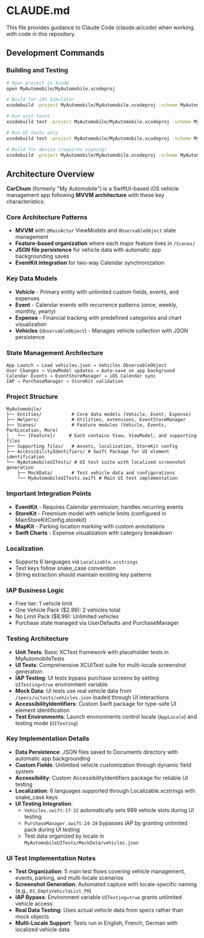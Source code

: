 # CLAUDE.md

This file provides guidance to Claude Code (claude.ai/code) when working with code in this repository.

## Development Commands

### Building and Testing
```bash
# Open project in Xcode
open MyAutomobile/MyAutomobile.xcodeproj

# Build for iOS Simulator
xcodebuild -project MyAutomobile/MyAutomobile.xcodeproj -scheme MyAutomobile -destination 'platform=iOS Simulator,name=iPhone 15'

# Run unit tests
xcodebuild test -project MyAutomobile/MyAutomobile.xcodeproj -scheme MyAutomobile -destination 'platform=iOS Simulator,name=iPhone 15'

# Run UI tests only
xcodebuild test -project MyAutomobile/MyAutomobile.xcodeproj -scheme MyAutomobileUITests -destination 'platform=iOS Simulator,name=iPhone 15'

# Build for device (requires signing)
xcodebuild -project MyAutomobile/MyAutomobile.xcodeproj -scheme MyAutomobile -destination 'generic/platform=iOS'
```

## Architecture Overview

**CarChum** (formerly "My Automobile") is a SwiftUI-based iOS vehicle management app following **MVVM architecture** with these key characteristics:

### Core Architecture Patterns
- **MVVM** with `@MainActor` ViewModels and `ObservableObject` state management
- **Feature-based organization** where each major feature lives in `/Scenes/`
- **JSON file persistence** for vehicle data with automatic app backgrounding saves
- **EventKit integration** for two-way Calendar synchronization

### Key Data Models
- **Vehicle** - Primary entity with unlimited custom fields, events, and expenses
- **Event** - Calendar events with recurrence patterns (once, weekly, monthly, yearly)
- **Expense** - Financial tracking with predefined categories and chart visualization
- **Vehicles** (`ObservableObject`) - Manages vehicle collection with JSON persistence

### State Management Architecture
```
App Launch → Load vehicles.json → Vehicles ObservableObject
User Changes → ViewModel updates → Auto-save on app background
Calendar Events → EventStoreManager → iOS Calendar sync
IAP → PurchaseManager → StoreKit validation
```

### Project Structure
```
MyAutomobile/
├── Entities/           # Core data models (Vehicle, Event, Expense)
├── Helpers/            # Utilities, extensions, EventStoreManager
├── Scenes/             # Feature modules (Vehicle, Events, ParkLocation, More)
│   └── [Feature]/     # Each contains View, ViewModel, and supporting files
├── Supporting files/   # Assets, localization, StoreKit config
├── AccessibilityIdentifiers/ # Swift Package for UI element identification
└── MyAutomobileUITests/ # UI test suite with localized screenshot generation
    ├── MockData/       # Test vehicle data and configurations
    └── MyAutomobileUITests.swift # Main UI test implementation
```

### Important Integration Points
- **EventKit** - Requires Calendar permission, handles recurring events
- **StoreKit** - Freemium model with vehicle limits (configured in MainStoreKitConfig.storekit)
- **MapKit** - Parking location marking with custom annotations
- **Swift Charts** - Expense visualization with category breakdown

### Localization
- Supports 6 languages via `Localizable.xcstrings`
- Text keys follow snake_case convention
- String extraction should maintain existing key patterns

### IAP Business Logic
- Free tier: 1 vehicle limit
- One Vehicle Pack ($2.99): 2 vehicles total
- No Limit Pack ($8.99): Unlimited vehicles
- Purchase state managed via UserDefaults and PurchaseManager

### Testing Architecture
- **Unit Tests**: Basic XCTest framework with placeholder tests in MyAutomobileTests
- **UI Tests**: Comprehensive XCUITest suite for multi-locale screenshot generation
- **IAP Testing**: UI tests bypass purchase screens by setting `UITesting=true` environment variable
- **Mock Data**: UI tests use real vehicle data from `/specs/uitests/vehicles.json` loaded through UI interactions
- **AccessibilityIdentifiers**: Custom Swift package for type-safe UI element identification
- **Test Environments**: Launch environments control locale (`AppLocale`) and testing mode (`UITesting`)

### Key Implementation Details
- **Data Persistence**: JSON files saved to Documents directory with automatic app backgrounding
- **Custom Fields**: Unlimited vehicle customization through dynamic field system
- **Accessibility**: Custom AccessibilityIdentifiers package for reliable UI testing
- **Localization**: 6 languages supported through Localizable.xcstrings with snake_case keys
- **UI Testing Integration**: 
  - `Vehicles.swift:17-22` automatically sets 999 vehicle slots during UI testing
  - `PurchaseManager.swift:24-28` bypasses IAP by granting unlimited pack during UI testing
  - Test data organized by locale in `MyAutomobileUITests/MockData/vehicles.json`

### UI Test Implementation Notes
- **Test Organization**: 5 main test flows covering vehicle management, events, parking, and multi-locale scenarios
- **Screenshot Generation**: Automated capture with locale-specific naming (e.g., `01_EmptyVehicleList_FR`)
- **IAP Bypass**: Environment variable `UITesting=true` grants unlimited vehicle access
- **Real Data Testing**: Uses actual vehicle data from specs rather than mock objects
- **Multi-Locale Support**: Tests run in English, French, German with localized vehicle data